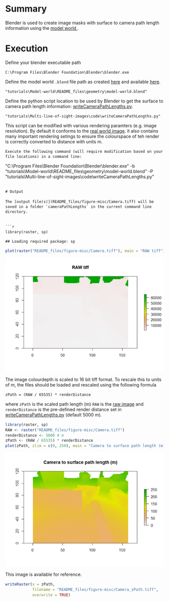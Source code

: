 # Summary

Blender is used to create image masks with surface to camera path length information using the [model world ](../Model-world).

# Execution

Define your blender executable path

```
C:\Program Files\Blender Foundation\Blender\blender.exe
```

Define the model world `.blend` file path as created [here](../Model-world) and available [here](../Model-world/geometry/model-world.blend).

```
"tutorials\Model-world\README_files\geometry\model-world.blend"

```
Define the python script location to be used by Blender to get the surface to camera path length information: [writeCameraPathLengths.py](code/writeCameraPathLengths.py).

```
"tutorials\Multi-line-of-sight-images\code\writeCameraPathLengths.py"
```

This script can be modified with various rendering paramters (e.g. image resolution). By default it conforms to the 
[real world image](../Real-world-images). it also contains many important rendering setings to ensure the colourspace of teh render is correctly converted to distance with units m.

```
Execute the following command (will require modification based on your file locations) in a command line:

```
"C:\Program Files\Blender Foundation\Blender\blender.exe" -b "tutorials\Model-world\README_files\geometry\model-world.blend" -P "tutorials\Multi-line-of-sight-images\code\writeCameraPathLengths.py"
```
  
# Output

The [output file(s)](README_files/figure-misc/Camera.tiff) will be saved in a folder `cameraPathLengths` in the current command line directory.


```r
library(raster, sp)
```

```
## Loading required package: sp
```

```r
plot(raster("README_files/figure-misc/Camera.tiff"), main = "RAW tiff")
```

![](README_files/figure-gfm/unnamed-chunk-1-2-1.png)<!-- -->

The image colourdepth is scaled to 16 bit tiff format. To rescale this to units of m, the files should be loaded and rescaled using the following formula

```
zPath = (RAW / 65535) * renderDistance

```

where `zPath` is the scaled path length (m) `RAW` is the [raw image](README_files/figure-misc/Camera.tiff) and `renderDistance` is the pre-defined render distance set in [writeCameraPathLengths.py](code/writeCameraPathLengths.py) (default 5000 m). 


```r
library(raster, sp)
RAW <- raster("README_files/figure-misc/Camera.tiff")
renderDistance <- 5000 # m
zPath <- (RAW / 65535) * renderDistance
plot(zPath, zlim = c(0, 250), main = "Camera to surface path length (m)")
```

![](README_files/figure-gfm/unnamed-chunk-3-1.png)<!-- -->

This image is available for reference.


```r
writeRaster(x = zPath, 
            filename = "README_files/figure-misc/Camera_zPath.tiff", 
            overwrite = TRUE)
```


